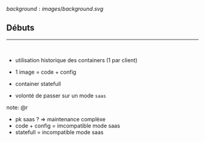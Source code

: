 $background:images/background.svg$
## Débuts
---
<br/>

* utilisation historique des containers (1 par client)

* 1 image = code + config

* container statefull

* volonté de passer sur un mode `saas`


note: @r
* pk saas ? => maintenance complèxe
* code + config = imcompatible mode saas
* statefull = incompatible mode saas
